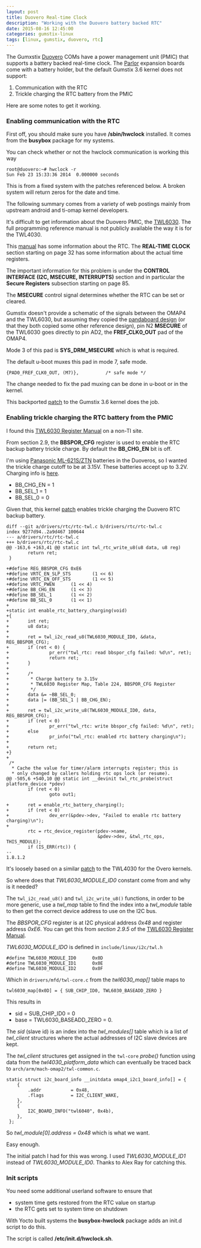 ```yaml
---
layout: post
title: Duovero Real-time Clock
description: "Working with the Duovero battery backed RTC"
date: 2015-08-16 12:45:00
categories: gumstix-linux
tags: [linux, gumstix, duovero, rtc]
---
```


The Gumxstix [Duovero][duovero] COMs have a power management unit (PMIC) that supports a battery backed real-time clock. The [Parlor][parlor] expansion boards come with a battery holder, but the default Gumstix 3.6 kernel does not support:

1. Communication with the RTC
2. Trickle charging the RTC battery from the PMIC

Here are some notes to get it working.

### Enabling communication with the RTC

First off, you should make sure you have **/sbin/hwclock** installed. It comes from the **busybox** package for my systems.

You can check whether or not the hwclock communication is working this way

    root@duovero:~# hwclock -r
    Sun Feb 23 15:33:36 2014  0.000000 seconds

This is from a fixed system with the patches referenced below. A broken system will return zeros for the date and time.
 
The following summary comes from a variety of web postings mainly from upstream android and ti-omap kernel developers.

It's difficult to get information about the Duovero PMIC, the [TWL6030][twl6030]. The full programming reference manual is not publicly available the way it is for the TWL4030.

This [manual][swcs045c] has some information about the RTC. The **REAL-TIME CLOCK** section starting on page 32 has some information about the actual time registers. 

The important information for this problem is under the **CONTROL INTERFACE (I2C, MSECURE, INTERRUPTS)** section and in particular the **Secure Registers** subsection starting on page 85.

The **MSECURE** control signal determines whether the RTC can be set or cleared.
 
Gumstix doesn't provide a schematic of the signals between the OMAP4 and the TWL6030, but assuming they copied the [pandaboard design][pandaboard-schematic] (or that they both copied some other reference design), pin N2 **MSECURE** of the TWL6030 goes directly to pin AD2, the **FREF\_CLK0\_OUT** pad of the OMAP4. 

Mode 3 of this pad is **SYS\_DRM\_MSECURE** which is what is required.

The default u-boot muxes this pad in mode 7, safe mode.

    {PAD0_FREF_CLK0_OUT, (M7)},          /* safe mode */

The change needed to fix the pad muxing can be done in u-boot or in the kernel.

This backported [patch][msecure-mux-patch] to the Gumstix 3.6 kernel does the job.


### Enabling trickle charging the RTC battery from the PMIC

I found this [TWL6030 Register Manual][twl6030-register-manual] on a non-TI site.

From section 2.9, the **BBSPOR\_CFG** register is used to enable the RTC backup battery trickle charge. By default the **BB\_CHG\_EN** bit is off. 

I'm using [Panasonic ML-621S/ZTN][panasonic-battery] batteries in the Duoveros, so I wanted the trickle charge cutoff to be at 3.15V. These batteries accept up to 3.2V. Charging info is [here][battery-charging].

- BB\_CHG\_EN = 1
- BB\_SEL_1 = 1
- BB\_SEL_0 = 0

Given that, this kernel [patch][trickle-charge-patch] enables trickle charging the Duovero RTC backup battery.


    diff --git a/drivers/rtc/rtc-twl.c b/drivers/rtc/rtc-twl.c
    index 9277d94..2a9d467 100644
    --- a/drivers/rtc/rtc-twl.c
    +++ b/drivers/rtc/rtc-twl.c
    @@ -163,6 +163,41 @@ static int twl_rtc_write_u8(u8 data, u8 reg)
            return ret;
     }
    
    +#define REG_BBSPOR_CFG 0xE6
    +#define VRTC_EN_SLP_STS        (1 << 6)
    +#define VRTC_EN_OFF_STS        (1 << 5)
    +#define VRTC_PWEN      (1 << 4)
    +#define BB_CHG_EN      (1 << 3)
    +#define BB_SEL_1       (1 << 2)
    +#define BB_SEL_0       (1 << 1)
    +
    +static int enable_rtc_battery_charging(void)
    +{
    +       int ret;
    +       u8 data;
    +
    +       ret = twl_i2c_read_u8(TWL6030_MODULE_ID0, &data, REG_BBSPOR_CFG);
    +       if (ret < 0) {
    +               pr_err("twl_rtc: read bbspor_cfg failed: %d\n", ret);
    +               return ret;
    +       }
    +
    +       /*
    +        * Charge battery to 3.15v
    +        * TWL6030 Register Map, Table 224, BBSPOR_CFG Register
    +        */
    +       data &= ~BB_SEL_0;
    +       data |= (BB_SEL_1 | BB_CHG_EN);
    +
    +       ret = twl_i2c_write_u8(TWL6030_MODULE_ID0, data, REG_BBSPOR_CFG);
    +       if (ret < 0)
    +               pr_err("twl_rtc: write bbspor_cfg failed: %d\n", ret);
    +       else
    +               pr_info("twl_rtc: enabled rtc battery charging\n");
    +
    +       return ret;
    +}
    +
     /*
      * Cache the value for timer/alarm interrupts register; this is
      * only changed by callers holding rtc ops lock (or resume).
    @@ -505,6 +540,10 @@ static int __devinit twl_rtc_probe(struct platform_device *pdev)
            if (ret < 0)
                    goto out1;
    
    +       ret = enable_rtc_battery_charging();
    +       if (ret < 0)
    +               dev_err(&pdev->dev, "Failed to enable rtc battery charging)\n");
    +
            rtc = rtc_device_register(pdev->name,
                                      &pdev->dev, &twl_rtc_ops, THIS_MODULE);
            if (IS_ERR(rtc)) {
    --
    1.8.1.2
 

It's loosely based on a similar [patch][overo-trickle-charge-patch] to the TWL4030 for the Overo kernels.

So where does that *TWL6030\_MODULE\_ID0* constant come from and why is it needed?

The `twl_i2c_read_u8()` and `twl_i2c_write_u8()` functions, in order to be more generic, use a *twl\_map* table to find the index into a *twl\_module* table to then get the correct device address to use on the I2C bus.  

The *BBSPOR_CFG* register is at I2C physical address *0x48* and register address *0xE6*. You can get this from *section 2.9.5* of the [TWL6030 Register Manual][twl6030-register-manual].

*TWL6030\_MODULE\_IDO* is defined in `include/linux/i2c/twl.h`

    #define TWL6030_MODULE_ID0      0x0D
    #define TWL6030_MODULE_ID1      0x0E
    #define TWL6030_MODULE_ID2      0x0F

Which in `drivers/mfd/twl-core.c` from the *twl6030_map[]* table maps to

    twl6030_map[0x0D] = { SUB_CHIP_ID0, TWL6030_BASEADD_ZERO }

This results in 

* sid = SUB\_CHIP\_ID0 = 0
* base = TWL6030\_BASEADD\_ZERO = 0.

The *sid* (slave id) is an index into the *twl\_modules[]* table which is a list of *twl\_client* structures where the actual addresses of I2C slave devices are kept.

The *twl\_client* structures get assigned in the `twl-core` *probe()* function using data from the *twl4030\_platform\_data* which can eventually be traced back to `arch/arm/mach-omap2/twl-common.c`.

    static struct i2c_board_info __initdata omap4_i2c1_board_info[] = {
        {
            .addr           = 0x48,
            .flags          = I2C_CLIENT_WAKE,
        },
        {
            I2C_BOARD_INFO("twl6040", 0x4b),
        },
     };

So *twl_module[0].address = 0x48* which is what we want.

Easy enough.

The initial patch I had for this was wrong. I used *TWL6030\_MODULE\_ID1* instead of *TWL6030\_MODULE\_ID0*. Thanks to Alex Ray for catching this.

### Init scripts

You need some additional userland software to ensure that

- system time gets restored from the RTC value on startup
- the RTC gets set to system time on shutdown

With Yocto built systems the **busybox-hwclock** package adds an init.d script to do this. 

The script is called **/etc/init.d/hwclock.sh**.


[duovero]: https://store.gumstix.com/index.php/category/43/
[parlor]: https://store.gumstix.com/index.php/products/287/
[twl6030]: http://www.ti.com/product/twl6030
[swcs045c]: http://www.farnell.com/datasheets/1481246.pdf
[pandaboard-schematic]: http://pandaboard.org/sites/default/files/board_reference/pandaboard-ea1/panda-ea1-schematic.pdf
[msecure-mux-patch]: https://github.com/jumpnow/meta-duovero/blob/master/recipes-kernel/linux/linux-stable-3.6/0013-ARM-OMAP4-TWL-mux-sys_drm_msecure-as-output-for-PMIC.patch
[twl6030-register-manual]: http://www.cjemicros.f2s.com/public/datasheets/TWL6030_Register_Map.pdf
[panasonic-battery]: http://www.digikey.com/product-detail/en/ML-621S%2FZTN/P007-ND/965124
[battery-charging]: http://industrial.panasonic.com/www-data/pdf/AAA4000/AAA4000PE17.pdf
[trickle-charge-patch]: https://github.com/jumpnow/meta-duovero/blob/daisy/recipes-kernel/linux/linux-stable-3.6/0014-Enable-RTC-backup-battery-charging.patch
[overo-trickle-charge-patch]: https://github.com/gumstix/meta-gumstix/blob/dora/recipes-kernel/linux/linux-gumstix-3.5/0007-rtc-twl-add-support-for-backup-battery-recharge.patch
